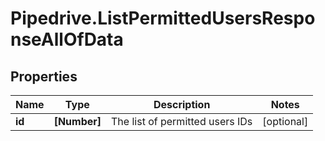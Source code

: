 # Pipedrive.ListPermittedUsersResponseAllOfData

## Properties

Name | Type | Description | Notes
------------ | ------------- | ------------- | -------------
**id** | **[Number]** | The list of permitted users IDs | [optional] 


